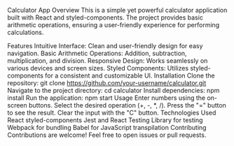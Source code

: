 Calculator App
Overview
This is a simple yet powerful calculator application built with React and styled-components. The project provides basic arithmetic operations, ensuring a user-friendly experience for performing calculations.

Features
Intuitive Interface: Clean and user-friendly design for easy navigation.
Basic Arithmetic Operations: Addition, subtraction, multiplication, and division.
Responsive Design: Works seamlessly on various devices and screen sizes.
Styled Components: Utilizes styled-components for a consistent and customizable UI.
Installation
Clone the repository: git clone https://github.com/your-username/calculator.git
Navigate to the project directory: cd calculator
Install dependencies: npm install
Run the application: npm start
Usage
Enter numbers using the on-screen buttons.
Select the desired operation (+, -, *, /).
Press the "=" button to see the result.
Clear the input with the "C" button.
Technologies Used
React
styled-components
Jest and React Testing Library for testing
Webpack for bundling
Babel for JavaScript transpilation
Contributing
Contributions are welcome! Feel free to open issues or pull requests.